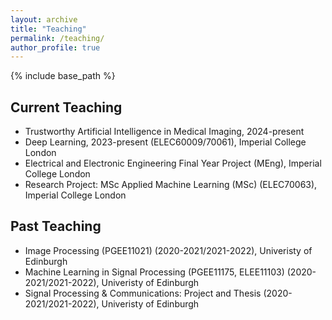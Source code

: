 ```yaml
---
layout: archive
title: "Teaching"
permalink: /teaching/
author_profile: true
---
```


{% include base_path %}

Current Teaching
-----
- Trustworthy Artificial Intelligence in Medical Imaging, 2024-present
- Deep Learning, 2023-present (ELEC60009/70061), Imperial College London
- Electrical and Electronic Engineering Final Year Project (MEng), Imperial College London
- Research Project: MSc Applied Machine Learning (MSc) (ELEC70063), Imperial College London

Past Teaching
-----
- Image Processing (PGEE11021) (2020-2021/2021-2022), Univeristy of Edinburgh
- Machine Learning in Signal Processing (PGEE11175, ELEE11103) (2020-2021/2021-2022), Univeristy of Edinburgh
- Signal Processing & Communications: Project and Thesis (2020-2021/2021-2022), Univeristy of Edinburgh
